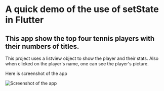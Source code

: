 # A quick demo of the use of setState in Flutter

## This app show the top four tennis players with their numbers of titles.

This project uses a listview object to show the player and their stats. Also when clicked on the player's name, one can see the player's picture.

Here is screenshot of the app

![Screenshot of the app](/main/images/Novak_djokovic.jpeg "Screenshot of the app")
